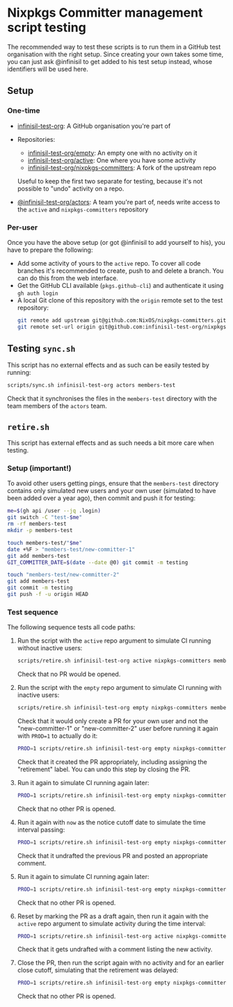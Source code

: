# Nixpkgs Committer management script testing

The recommended way to test these scripts is to run them in a GitHub test organisation with the right setup.
Since creating your own takes some time, you can just ask @infinisil to get added to his test setup instead,
whose identifiers will be used here.

## Setup

### One-time

- [infinisil-test-org](https://github.com/infinisil-test-org): A GitHub organisation you're part of
- Repositories:
  - [infinisil-test-org/empty](https://github.com/infinisil-test-org/empty): An empty one with no activity on it
  - [infinisil-test-org/active](https://github.com/infinisil-test-org/active): One where you have some activity
  - [infinisil-test-org/nixpkgs-committers](https://github.com/infinisil-test-org/nixpkgs-committers): A fork of the upstream repo

  Useful to keep the first two separate for testing, because it's not possible to "undo" activity on a repo.
- [@infinisil-test-org/actors](https://github.com/orgs/infinisil-test-org/teams/actors): A team you're part of, needs write access to the `active` and `nixpkgs-committers` repository

### Per-user

Once you have the above setup (or got @infinisil to add yourself to his), you have to prepare the following:

- Add some activity of yours to the `active` repo.
  To cover all code branches it's recommended to create, push to and delete a branch.
  You can do this from the web interface.
- Get the GitHub CLI available (`pkgs.github-cli`) and authenticate it using `gh auth login`
- A local Git clone of this repository with the `origin` remote set to the test repository:
  ```bash
  git remote add upstream git@github.com:NixOS/nixpkgs-committers.git
  git remote set-url origin git@github.com:infinisil-test-org/nixpkgs-committers.git
  ```

## Testing `sync.sh`

This script has no external effects and as such can be easily tested by running:

```bash
scripts/sync.sh infinisil-test-org actors members-test
```

Check that it synchronises the files in the `members-test` directory with the team members of the `actors` team.

## `retire.sh`

This script has external effects and as such needs a bit more care when testing.

### Setup (important!)

To avoid other users getting pings, ensure that the `members-test` directory contains only simulated new users and your own user (simulated to have been added over a year ago), then commit and push it for testing:

```bash
me=$(gh api /user --jq .login)
git switch -C "test-$me"
rm -rf members-test
mkdir -p members-test

touch members-test/"$me"
date +%F > "members-test/new-committer-1"
git add members-test
GIT_COMMITTER_DATE=$(date --date @0) git commit -m testing

touch "members-test/new-committer-2"
git add members-test
git commit -m testing
git push -f -u origin HEAD
```

### Test sequence

The following sequence tests all code paths:

1. Run the script with the `active` repo argument to simulate CI running without inactive users:
   ```bash
   scripts/retire.sh infinisil-test-org active nixpkgs-committers members-test 'yesterday 1 month ago' now
   ```

   Check that no PR would be opened.
1. Run the script with the `empty` repo argument to simulate CI running with inactive users:

   ```bash
   scripts/retire.sh infinisil-test-org empty nixpkgs-committers members-test 'yesterday 1 month ago' now
   ```

   Check that it would only create a PR for your own user and not the "new-committer-1" or "new-committer-2" user before running it again with `PROD=1` to actually do it:

   ```bash
   PROD=1 scripts/retire.sh infinisil-test-org empty nixpkgs-committers members-test 'yesterday 1 month ago' now
   ```

   Check that it created the PR appropriately, including assigning the "retirement" label.
   You can undo this step by closing the PR.
1. Run it again to simulate CI running again later:
   ```bash
   PROD=1 scripts/retire.sh infinisil-test-org empty nixpkgs-committers members-test 'yesterday 1 month ago' now
   ```
   Check that no other PR is opened.
1. Run it again with `now` as the notice cutoff date to simulate the time interval passing:
   ```bash
   PROD=1 scripts/retire.sh infinisil-test-org empty nixpkgs-committers members-test now now
   ```
   Check that it undrafted the previous PR and posted an appropriate comment.
1. Run it again to simulate CI running again later:
   ```bash
   PROD=1 scripts/retire.sh infinisil-test-org empty nixpkgs-committers members-test now now
   ```
   Check that no other PR is opened.
1. Reset by marking the PR as a draft again, then run it again with the `active` repo argument to simulate activity during the time interval:
   ```bash
   PROD=1 scripts/retire.sh infinisil-test-org active nixpkgs-committers members-test now now
   ```
   Check that it gets undrafted with a comment listing the new activity.
1. Close the PR, then run the script again with no activity and for an earlier close cutoff, simulating that the retirement was delayed:
   ```bash
   PROD=1 scripts/retire.sh infinisil-test-org empty nixpkgs-committers members-test now '1 day ago'
   ```

   Check that no other PR is opened.
